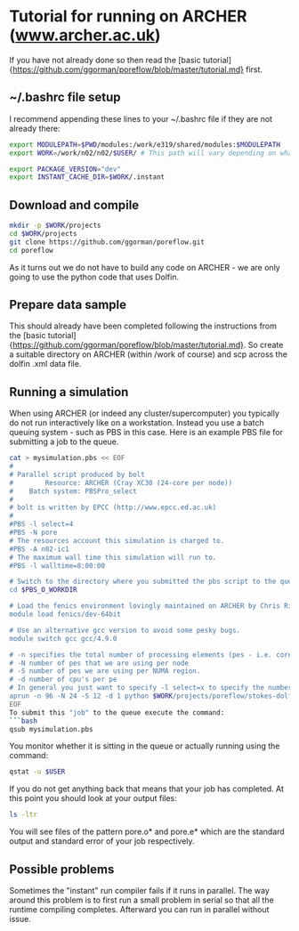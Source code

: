 Tutorial for running on ARCHER (www.archer.ac.uk)
==========================

If you have not already done so then read the [basic tutorial]{https://github.com/ggorman/poreflow/blob/master/tutorial.md} first.

~/.bashrc file setup
--------------------
I recommend appending these lines to your ~/.bashrc file if they are not already there:
```bash
export MODULEPATH=$PWD/modules:/work/e319/shared/modules:$MODULEPATH
export WORK=/work/n02/n02/$USER/ # This path will vary depending on what project you are on. The important part is that you are operating from /work and not /home.

export PACKAGE_VERSION="dev"
export INSTANT_CACHE_DIR=$WORK/.instant
```

Download and compile
--------------------

```bash
mkdir -p $WORK/projects
cd $WORK/projects
git clone https://github.com/ggorman/poreflow.git
cd poreflow
```
As it turns out we do not have to build any code on ARCHER - we are only going to use the python code that uses Dolfin.

Prepare data sample
-------------------
This should already have been completed following the instructions from the [basic tutorial]{https://github.com/ggorman/poreflow/blob/master/tutorial.md}. So create a suitable directory on ARCHER (within /work of course) and scp across the dolfin .xml data file.

Running a simulation
--------------------
When using ARCHER (or indeed any cluster/supercomputer) you typically do not run interactively like on a workstation. Instead you use a batch queuing system - such as PBS in this case. Here is an example PBS file for submitting a job to the queue.
```bash
cat > mysimulation.pbs << EOF
#
# Parallel script produced by bolt
#        Resource: ARCHER (Cray XC30 (24-core per node))
#    Batch system: PBSPro_select
#
# bolt is written by EPCC (http://www.epcc.ed.ac.uk)
#
#PBS -l select=4
#PBS -N pore
# The resources account this simulation is charged to.
#PBS -A n02-ic1
# The maximum wall time this simulation will run to.
#PBS -l walltime=8:00:00

# Switch to the directory where you submitted the pbs script to the queue.
cd $PBS_O_WORKDIR

# Load the fenics environment lovingly maintained on ARCHER by Chris Richardson and Garth Wells (thanks guys).
module load fenics/dev-64bit

# Use an alternative gcc version to avoid some pesky bugs.
module switch gcc gcc/4.9.0

# -n specifies the total number of processing elements (pes - i.e. cores)
# -N number of pes that we are using per node
# -S number of pes we are using per NUMA region.
# -d number of cpu's per pe
# In general you just want to specify -l select=x to specify the number of compute nodes you want, and then update the -n option on the next line to 24*number_of_nodes. You can leave the other options as they are.
aprun -n 96 -N 24 -S 12 -d 1 python $WORK/projects/poreflow/stokes-dolfin-snes.py Berea.xml
EOF
To submit this "job" to the queue execute the command:
```bash
qsub mysimulation.pbs
```
You monitor whether it is sitting in the queue or actually running using the command:
```bash
qstat -u $USER
```
If you do not get anything back that means that your job has completed. At this point you should look at your output files:
```bash
ls -ltr
```
You will see files of the pattern pore.o* and pore.e* which are the standard output and standard error of your job respectively. 

Possible problems
-----------------
Sometimes the "instant" run compiler fails if it runs in parallel. The way around this problem is to first run a small problem in serial so that all the runtime compiling completes. Afterward you can run in parallel without issue.

